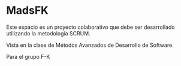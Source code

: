 # MadsFK

Este espacio es un proyecto colaborativo que debe ser desarrollado utilizando la metodología SCRUM.

Vista en la clase de Métodos Avanzados de Desarrollo de Software.

Para el grupo F-K
